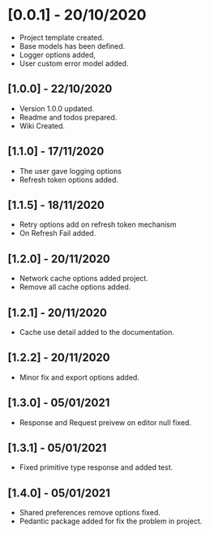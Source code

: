 # [0.0.1] - 20/10/2020

- Project template created.
- Base models has been defined.
- Logger options added,
- User custom error model added.

## [1.0.0] - 22/10/2020

- Version 1.0.0 updated.
- Readme and todos prepared.
- Wiki Created.

## [1.1.0] - 17/11/2020

- The user gave logging options
- Refresh token options added.

## [1.1.5] - 18/11/2020

- Retry options add on refresh token mechanism
- On Refresh Fail added.

## [1.2.0] - 20/11/2020

- Network cache options added project.
- Remove all cache options added.

## [1.2.1] - 20/11/2020

- Cache use detail added to the documentation.

## [1.2.2] - 20/11/2020

- Minor fix and export options added.

## [1.3.0] - 05/01/2021

- Response and Request preivew on editor null fixed.

## [1.3.1] - 05/01/2021

- Fixed primitive type response and added test.

## [1.4.0] - 05/01/2021

- Shared preferences remove options fixed.
- Pedantic package added for fix the problem in project.

